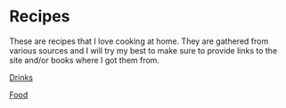 # Recipes

These are recipes that I love cooking at home. They are gathered from various sources and I will try my best to make sure to provide links to the site and/or books where I got them from.

[Drinks](./drinks/README.md)

[Food](./food/README.md)

